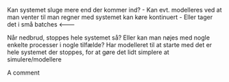 Kan systemet sluge mere end der kommer ind?
    - Kan evt. modelleres ved at man venter til man regner med systemet kan køre kontinuert
    - Eller tager det i små batches <---

Når nedbrud, stoppes hele systemet så? Eller kan man nøjes med nogle enkelte processer i nogle tilfælde? Har modelleret til at starte med det er hele systemet der stoppes, for at gøre det lidt simplere at simulere/modellere

A comment